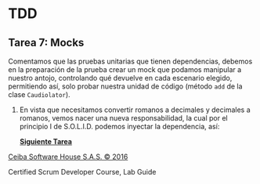 # TDD

## Tarea 7: Mocks

Comentamos que las pruebas unitarias que tienen dependencias, debemos en la preparación de
la prueba crear un mock que podamos manipular a nuestro antojo, controlando qué devuelve en cada escenario elegido, permitiendo así, solo probar nuestra unidad de código (método `add`
de la clase `Caudiolator`).

1.  En vista que necesitamos convertir romanos a decimales y decimales a romanos, vemos nacer una nueva responsabilidad, la cual por el principio I de S.O.L.I.D. podemos inyectar la dependencia, así:

    **[Siguiente Tarea](../../../../tree/workshop-detail/8/workshop)**

[Ceiba Software House S.A.S. © 2016](https://www.ceiba.com.co/)

Certified Scrum Developer Course, Lab Guide
